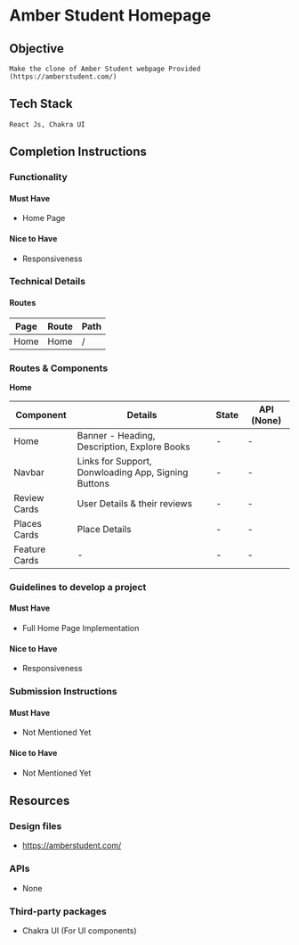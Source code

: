 # Amber Student Homepage

## Objective

    Make the clone of Amber Student webpage Provided (https://amberstudent.com/)

## Tech Stack

    React Js, Chakra UI

## Completion Instructions

### Functionality

#### Must Have
- Home Page

#### Nice to Have
- Responsiveness

### Technical Details

#### Routes
| Page         | Route        | Path       |
|--------------|--------------|------------| 
| Home         | Home         | /          |

### Routes & Components

**Home**

| Component     | Details                                             | State   | API (None) |
|---------------|-----------------------------------------------------|---------|------------|
| Home          | Banner - Heading, Description, Explore Books        | -       | -          |
| Navbar        | Links for Support, Donwloading App, Signing Buttons | -       | -          |
| Review Cards  | User Details & their reviews                        | -       | -          |
| Places Cards  | Place Details                                       | -       | -          |
| Feature Cards | -                                                   | -       | -          | 


### Guidelines to develop a project

#### Must Have
- Full Home Page Implementation

#### Nice to Have
- Responsiveness

### Submission Instructions

#### Must Have
- Not Mentioned Yet
#### Nice to Have
- Not Mentioned Yet
## Resources

### Design files

- https://amberstudent.com/
### APIs

- None

### Third-party packages
- Chakra UI (For UI components)
